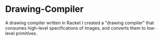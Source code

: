 # Drawing-Compiler
A drawing compiler written in Racket
I created a "drawing compiler" that consumes high-level specifications of images, and converts them to low-level primitives.
